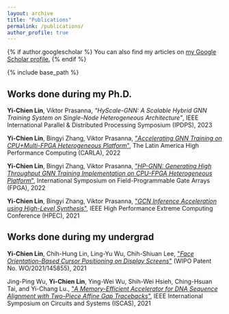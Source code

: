 ```yaml
---
layout: archive
title: "Publications"
permalink: /publications/
author_profile: true
---
```


{% if author.googlescholar %}
  You can also find my articles on <u><a href="{{author.googlescholar}}">my Google Scholar profile</a>.</u>
{% endif %}

{% include base_path %}

## Works done during my Ph.D.

**Yi-Chien Lin**, Viktor Prasanna, *"HyScale-GNN: A Scalable Hybrid GNN Training System on Single-Node Heterogeneous Architecture"*, IEEE International Parallel & Distributed Processing Symposium (IPDPS), 2023

**Yi-Chien Lin**, Bingyi Zhang, Viktor Prasanna, ["_Accelerating GNN Training on CPU+Multi-FPGA Heterogeneous Platform_"](http://www.carla22.org/pages/schedule/programbyactivity.html#hpc-track), The Latin America High Performance Computing (CARLA), 2022

**Yi-Chien Lin**, Bingyi Zhang, Viktor Prasanna, ["_HP-GNN: Generating High Throughput GNN Training Implementation on CPU-FPGA Heterogeneous Platform_"](https://dl.acm.org/doi/10.1145/3490422.3502359), International Symposium on Field-Programmable Gate Arrays (FPGA), 2022

**Yi-Chien Lin**, Bingyi Zhang, Viktor Prasanna, ["_GCN Inference Acceleration using High-Level Synthesis_"](https://ieeexplore.ieee.org/document/9622801), IEEE High Performance Extreme Computing Conference (HPEC), 2021

## Works done during my undergrad

**Yi-Chien Lin**, Chih-Hung Lin, Ling-Yu Wu, Chih-Shiuan Lee, ["_Face Orientation-Based Cursor Positioning on Display Screens_"](https://patentscope.wipo.int/search/en/detail.jsf?docId=WO2021145855) (WIPO Patent No. WO/2021/145855), 2021

Jing-Ping Wu, **Yi-Chien Lin**, Ying-Wei Wu, Shih-Wei Hsieh, Ching-Hsuan Tai, and Yi-Chang Lu., ["_A Memory-Efficient Accelerator for DNA Sequence Alignment with Two-Piece Affine Gap Tracebacks_"](https://ieeexplore.ieee.org/abstract/document/9401771/), IEEE International Symposium on Circuits and Systems (ISCAS), 2021
